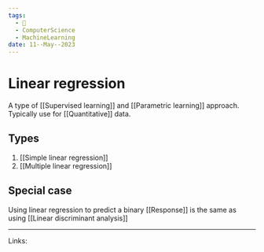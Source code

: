 ```yaml
---
tags:
  - 🌱
  - ComputerScience
  - MachineLearning
date: 11--May--2023
---
```


# Linear regression
A type of [[Supervised learning]] and [[Parametric learning]] approach. Typically use for [[Quantitative]] data.
## Types
1. [[Simple linear regression]]
2. [[Multiple linear regression]]
## Special case
Using linear regression to predict a binary [[Response]] is the same as using [[Linear discriminant analysis]]

---
Links: 
